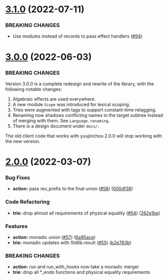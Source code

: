 # [3.1.0](https://github.com/RedPRL/yuujinchou/compare/3.0.0...3.1.0) (2022-07-11)


### BREAKING CHANGES

* Use modules instead of records to pass effect handlers ([#94](https://github.com/RedPRL/yuujinchou/issues/94))


# [3.0.0](https://github.com/RedPRL/yuujinchou/compare/2.0.0...3.0.0) (2022-06-03)


### BREAKING CHANGES

Version 3.0.0 is a complete redesign and rewrite of the library, with the following notable changes:

1. Algebraic effects are used everywhere.
2. A new module `Scope` was introduced for lexical scoping.
3. Tries were augmented with tags to support constant-time retagging.
4. Renaming now shadows conflicting names in the target subtree instead of merging with them. See `Language.renaming`.
5. There is a design document under `docs/`.

The old client code that works with yuujinchou 2.0.0 will stop working with the new version.


# [2.0.0](https://github.com/RedPRL/yuujinchou/compare/1.0.0...2.0.0) (2022-03-07)


### Bug Fixes

* **action:** pass rev_prefix to the final union ([#58](https://github.com/RedPRL/yuujinchou/issues/58)) ([000df38](https://github.com/RedPRL/yuujinchou/commit/000df384e4cb75773ed25b185f7c2a3f86acfdaa))


### Code Refactoring

* **trie:** drop almost all requirements of physical equality ([#54](https://github.com/RedPRL/yuujinchou/issues/54)) ([262e1be](https://github.com/RedPRL/yuujinchou/commit/262e1be09fed1005e5ddf87cc9f3d7de6810d79c))


### Features

* **action:** monadic union ([#57](https://github.com/RedPRL/yuujinchou/issues/57)) ([6a95ace](https://github.com/RedPRL/yuujinchou/commit/6a95aceed8469cd55a380edd70ebaa2fe5e143ca))
* **trie:** monadic updates with Stdlib.result ([#55](https://github.com/RedPRL/yuujinchou/issues/55)) ([b2e783b](https://github.com/RedPRL/yuujinchou/commit/b2e783ba465865e0479a99ba9430e29b3956cc0d))


### BREAKING CHANGES

* **action:** run and run\_with\_hooks now take a monadic merger
* **trie:** drop all \*\_endo functions and physical equality requirements
